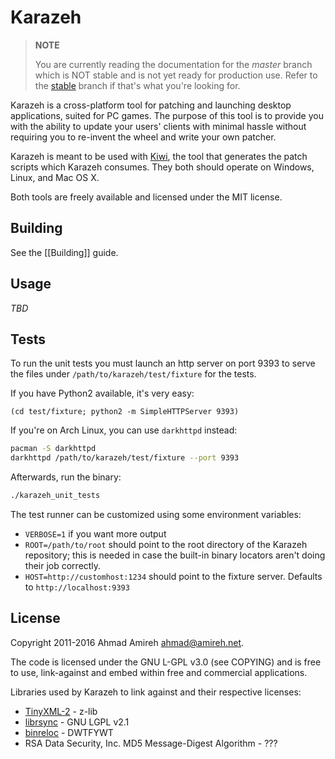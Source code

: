 # Karazeh

> **NOTE**
> 
> You are currently reading the documentation for the _master_ branch which
> is NOT stable and is not yet ready for production use. Refer to the 
> [stable](https://github.com/amireh/Karazeh/tree/stable) branch if that's
> what you're looking for.

Karazeh is a cross-platform tool for patching and launching desktop applications, suited for PC games. The purpose of this tool is to provide you with the ability to update your users' clients with minimal hassle without requiring you to re-invent the wheel and write your own patcher.

Karazeh is meant to be used with [Kiwi](https://github.com/amireh/Kiwi), the tool that generates the patch scripts which Karazeh consumes. They both should operate on Windows, Linux, and Mac OS X.

Both tools are freely available and licensed under the MIT license.

## Building

See the [[Building]] guide.

## Usage

_TBD_

## Tests

To run the unit tests you must launch an http server on port 9393 to serve the 
files under `/path/to/karazeh/test/fixture` for the tests. 

If you have Python2 available, it's very easy:

    (cd test/fixture; python2 -m SimpleHTTPServer 9393)

If you're on Arch Linux, you can use `darkhttpd` instead:

```bash
pacman -S darkhttpd
darkhttpd /path/to/karazeh/test/fixture --port 9393
```

Afterwards, run the binary:

```bash
./karazeh_unit_tests
```

The test runner can be customized using some environment variables:

- `VERBOSE=1` if you want more output
- `ROOT=/path/to/root` should point to the root directory of the Karazeh repository; this is needed in case the built-in binary locators aren't doing their job correctly.
- `HOST=http://customhost:1234` should point to the fixture server. Defaults to `http://localhost:9393`

## License

Copyright 2011-2016 Ahmad Amireh <ahmad@amireh.net>.

The code is licensed under the GNU L-GPL v3.0 (see COPYING) and is free to use,
link-against and embed within free and commercial applications.

Libraries used by Karazeh to link against and their respective licenses:

- [TinyXML-2](https://github.com/leethomason/tinyxml2) - z-lib
- [librsync](http://librsync.sourcefrog.net/) - GNU LGPL v2.1
- [binreloc](https://github.com/datenwolf/binreloc) - DWTFYWT
- RSA Data Security, Inc. MD5 Message-Digest
Algorithm - ???